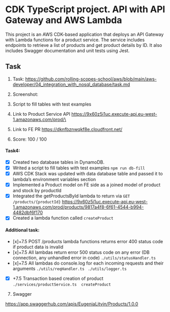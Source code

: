 #  CDK TypeScript project. API with API Gateway and AWS Lambda

This project is an AWS CDK-based application that deploys an API Gateway with Lambda functions for a product service. The service includes endpoints to retrieve a list of products and get product details by ID. It also includes Swagger documentation and unit tests using Jest.

## Task
1. Task: https://github.com/rolling-scopes-school/aws/blob/main/aws-developer/04_integration_with_nosql_database/task.md

2. Screenshot:

3. Script to fill tables with test examples


4. Link to Product Service API https://9x60z5i1uc.execute-api.eu-west-1.amazonaws.com/prod/\

5. Link to FE PR
https://dknfbznwqkf8e.cloudfront.net/



6.  Score: 100 / 100
#### Task4:
- [x] Created two database tables in DynamoDB.
- [x] Writed a script to fill tables with test examples
```npm run db-fill```
- [x] AWS CDK Stack was updated with data database table and passed it to lambda’s environment variables section
- [x] Implemented a Product model on FE side as a joined model of product and stock by productId
- [x] Integrated the getProductsById lambda to return via ```GET /products/{productId}```
https://9x60z5i1uc.execute-api.eu-west-1.amazonaws.com/prod/products/9817a4f8-6f61-4544-b994-4482dbf6f170
- [x] Created a lambda function called ```createProduct```
#### Additional task:
- [x]+7.5 POST /products lambda functions returns error 400 status code if product data is invalid
- [x]+7.5 All lambdas return error 500 status code on any error (DB connection, any unhandled error in code)
```./utils/statusHandler.ts```
- [x]+7.5 All lambdas do console.log for each incoming requests and their arguments
```./utils/reqHandler.ts ```
```./utils/logger.ts ```
- [x] +7.5 Transaction based creation of product
```./services/productService.ts  createProduct ```
7. Swagger

https://app.swaggerhub.com/apis/EugeniaLitvin/Products/1.0.0